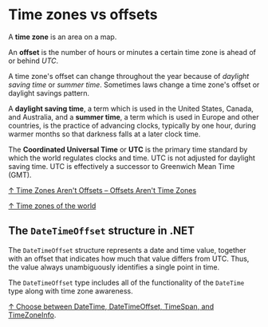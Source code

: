 # Time zones vs offsets

A **time zone** is an area on a map.

An **offset** is the number of hours or minutes a certain time zone is ahead of or behind *UTC*.

A time zone's offset can change throughout the year because of *daylight saving time* or *summer time*. Sometimes laws change a time zone's offset or daylight savings pattern.

A **daylight saving time**, a term which is used in the United States, Canada, and Australia, and a **summer time**, a term which is used in Europe and other countries, is the practice of advancing clocks, typically by one hour, during warmer months so that darkness falls at a later clock time.

The **Coordinated Universal Time** or **UTC** is the primary time standard by which the world regulates clocks and time. UTC is not adjusted for daylight saving time. UTC is effectively a successor to Greenwich Mean Time (GMT).

[↑ Time Zones Aren't Offsets – Offsets Aren't Time Zones](https://spin.atomicobject.com/2016/07/06/time-zones-offsets)

[↑ Time zones of the world](https://en.wikipedia.org/wiki/Time_zone#/media/File:World_Time_Zones_Map.png)

## The `DateTimeOffset` structure in .NET

The `DateTimeOffset` structure represents a date and time value, together with an offset that indicates how much that value differs from UTC. Thus, the value always unambiguously identifies a single point in time.

The `DateTimeOffset` type includes all of the functionality of the `DateTime` type along with time zone awareness.

[↑ Choose between DateTime, DateTimeOffset, TimeSpan, and TimeZoneInfo](https://docs.microsoft.com/en-us/dotnet/standard/datetime/choosing-between-datetime#the-datetimeoffset-structure).
